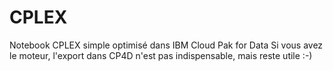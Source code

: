 # CPLEX
Notebook CPLEX simple optimisé dans IBM Cloud Pak for Data
Si vous avez le moteur, l'export dans CP4D n'est pas indispensable, mais reste utile :-)
